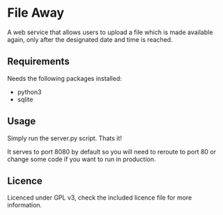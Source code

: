 # File Away

A web service that allows users to upload a file which is made available again, only after the designated date and time is reached.

## Requirements

Needs the following packages installed:

*   python3
*   sqlite

## Usage

Simply run the server.py script. Thats it!

It serves to port 8080 by default so you will need to reroute to port 80 or change some code if you want to run in production.

## Licence

Licenced under GPL v3, check the included licence file for more information.
